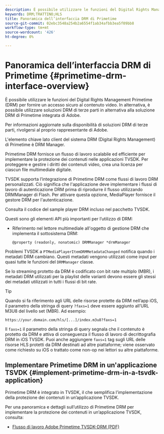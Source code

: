 ```yaml
---
description: È possibile utilizzare le funzioni del Digital Rights Management Primetime (DRM) per fornire un accesso sicuro al contenuto video. In alternativa, è possibile utilizzare soluzioni DRM di terze parti in alternativa alla soluzione DRM di Primetime integrata di Adobe.
keywords: DRM;TRATTINO;HLS
title: Panoramica dell’interfaccia DRM di Primetime
source-git-commit: 02ebc3548a254b2a6554f1ab34afbb3ea5f09bb8
workflow-type: tm+mt
source-wordcount: '426'
ht-degree: 0%

---
```


# Panoramica dell’interfaccia DRM di Primetime {#primetime-drm-interface-overview}

È possibile utilizzare le funzioni del Digital Rights Management Primetime (DRM) per fornire un accesso sicuro al contenuto video. In alternativa, è possibile utilizzare soluzioni DRM di terze parti in alternativa alla soluzione DRM di Primetime integrata di Adobe.

<!--<a id="section_4DD54E085AB345FE9BE00865E56B28DB"></a>-->

Per informazioni aggiornate sulla disponibilità di soluzioni DRM di terze parti, rivolgersi al proprio rappresentante di Adobe.

L&#39;elemento chiave lato client del sistema DRM (Digital Rights Management) di Primetime è DRM Manager.

Primetime DRM fornisce un flusso di lavoro scalabile ed efficiente per implementare la protezione dei contenuti nelle applicazioni TVSDK. Per proteggere e gestire i diritti dei contenuti video, crea una licenza per ciascun file multimediale digitale.

TVSDK supporta l’integrazione di Primetime DRM come flussi di lavoro DRM personalizzati. Ciò significa che l&#39;applicazione deve implementare i flussi di lavoro di autenticazione DRM prima di riprodurre il flusso utilizzando DRMManager di Flash. Per attivare questa opzione, MediaPlayer fornisce il gestore DRM per l&#39;autenticazione.

Consulta il codice del sample player DRM incluso nel pacchetto TVSDK.

Questi sono gli elementi API più importanti per l’utilizzo di DRM:

* Riferimento nel lettore multimediale all&#39;oggetto di gestione DRM che implementa il sottosistema DRM:

  ```
  @property (readonly, nonatomic) DRMManager *drmManager
  ```

<!--<a id="section_F986DB1EDD6F44CD8E57419CCA0921E8"></a>-->

Problemi TVSDK a `PTMediaPlayerItemDRMMetadataChanged` notifica quando i metadati DRM cambiano. Questi metadati vengono utilizzati come input per quasi tutte le funzioni del `DRMManager` classe.

<!--<a id="section_223DCF63BAB6438792A85352A79044CC"></a>-->

Se lo streaming protetto da DRM è codificato con bit rate multiplo (MBR), i metadati DRM utilizzati per la playlist delle varianti devono essere gli stessi dei metadati utilizzati in tutti i flussi di bit rate.

>[!TIP]
>
>Quando si fa riferimento agli URL delle risorse protette da DRM nell’app iOS, il parametro della stringa di query `?faxs=1` deve essere aggiunto all’URL M3U8 del livello set (MBR). Ad esempio:

```
https://your.domain.com/hls/[...]/index.m3u8?faxs=1
```

Il `faxs=1` il parametro della stringa di query segnala che il contenuto è protetto da DRM e attiva di conseguenza il flusso di lavoro di decrittografia DRM in iOS TVSDK. Puoi anche aggiungere `faxs=1` tag sugli URL delle risorse HLS protetti da DRM destinati ad altre piattaforme; viene osservato come richiesto su iOS o trattato come non-op nei lettori su altre piattaforme.

## Implementare Primetime DRM in un&#39;applicazione TSVDK {#implement-primetime-drm-in-a-tsvdk-application}

Primetime DRM è integrato in TVSDK, il che semplifica l’implementazione della protezione dei contenuti in un’applicazione TVSDK.

Per una panoramica e dettagli sull’utilizzo di Primetime DRM per implementare la protezione dei contenuti in un’applicazione TVSDK, consulta:

* [Flusso di lavoro Adobe Primetime TVSDK-DRM (PDF)](https://helpx.adobe.com/content/dam/help/en/primetime/drm/drm_tvsdk_drm_workflow.pdf)
